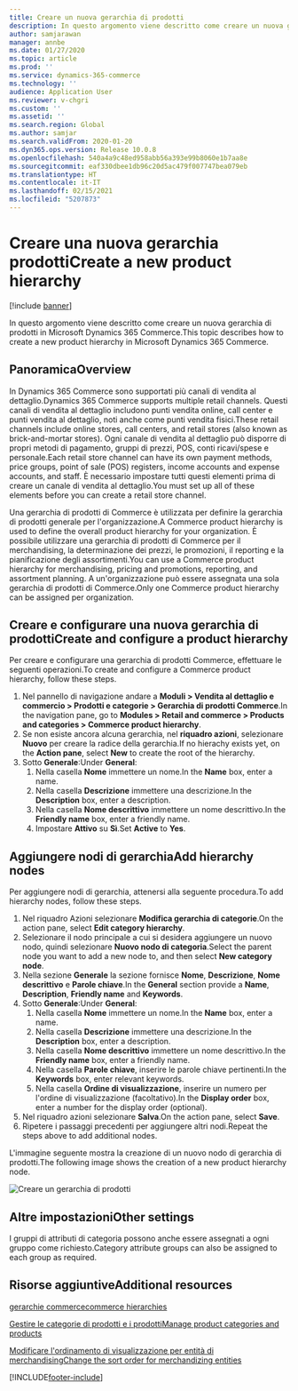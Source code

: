 ```yaml
---
title: Creare un nuova gerarchia di prodotti
description: In questo argomento viene descritto come creare un nuova gerarchia di prodotti in Microsoft Dynamics 365 Commerce.
author: samjarawan
manager: annbe
ms.date: 01/27/2020
ms.topic: article
ms.prod: ''
ms.service: dynamics-365-commerce
ms.technology: ''
audience: Application User
ms.reviewer: v-chgri
ms.custom: ''
ms.assetid: ''
ms.search.region: Global
ms.author: samjar
ms.search.validFrom: 2020-01-20
ms.dyn365.ops.version: Release 10.0.8
ms.openlocfilehash: 540a4a9c48ed958abb56a393e99b8060e1b7aa8e
ms.sourcegitcommit: eaf330dbee1db96c20d5ac479f007747bea079eb
ms.translationtype: HT
ms.contentlocale: it-IT
ms.lasthandoff: 02/15/2021
ms.locfileid: "5207873"
---
```

# <a name="create-a-new-product-hierarchy"></a><span data-ttu-id="b2cad-103">Creare una nuova gerarchia prodotti</span><span class="sxs-lookup"><span data-stu-id="b2cad-103">Create a new product hierarchy</span></span>


[!include [banner](includes/banner.md)]

<span data-ttu-id="b2cad-104">In questo argomento viene descritto come creare un nuova gerarchia di prodotti in Microsoft Dynamics 365 Commerce.</span><span class="sxs-lookup"><span data-stu-id="b2cad-104">This topic describes how to create a new product hierarchy in Microsoft Dynamics 365 Commerce.</span></span>

## <a name="overview"></a><span data-ttu-id="b2cad-105">Panoramica</span><span class="sxs-lookup"><span data-stu-id="b2cad-105">Overview</span></span>

<span data-ttu-id="b2cad-106">In Dynamics 365 Commerce sono supportati più canali di vendita al dettaglio.</span><span class="sxs-lookup"><span data-stu-id="b2cad-106">Dynamics 365 Commerce supports multiple retail channels.</span></span> <span data-ttu-id="b2cad-107">Questi canali di vendita al dettaglio includono punti vendita online, call center e punti vendita al dettaglio, noti anche come punti vendita fisici.</span><span class="sxs-lookup"><span data-stu-id="b2cad-107">These retail channels include online stores, call centers, and retail stores (also known as brick-and-mortar stores).</span></span> <span data-ttu-id="b2cad-108">Ogni canale di vendita al dettaglio può disporre di propri metodi di pagamento, gruppi di prezzi, POS, conti ricavi/spese e personale.</span><span class="sxs-lookup"><span data-stu-id="b2cad-108">Each retail store channel can have its own payment methods, price groups, point of sale (POS) registers, income accounts and expense accounts, and staff.</span></span> <span data-ttu-id="b2cad-109">È necessario impostare tutti questi elementi prima di creare un canale di vendita al dettaglio.</span><span class="sxs-lookup"><span data-stu-id="b2cad-109">You must set up all of these elements before you can create a retail store channel.</span></span> 

<span data-ttu-id="b2cad-110">Una gerarchia di prodotti di Commerce è utilizzata per definire la gerarchia di prodotti generale per l'organizzazione.</span><span class="sxs-lookup"><span data-stu-id="b2cad-110">A Commerce product hierarchy is used to define the overall product hierarchy for your organization.</span></span> <span data-ttu-id="b2cad-111">È possibile utilizzare una gerarchia di prodotti di Commerce per il merchandising, la determinazione dei prezzi, le promozioni, il reporting e la pianificazione degli assortimenti.</span><span class="sxs-lookup"><span data-stu-id="b2cad-111">You can use a Commerce product hierarchy for merchandising, pricing and promotions, reporting, and assortment planning.</span></span> <span data-ttu-id="b2cad-112">A un'organizzazione può essere assegnata una sola gerarchia di prodotti di Commerce.</span><span class="sxs-lookup"><span data-stu-id="b2cad-112">Only one Commerce product hierarchy can be assigned per organization.</span></span>

## <a name="create-and-configure-a-product-hierarchy"></a><span data-ttu-id="b2cad-113">Creare e configurare una nuova gerarchia di prodotti</span><span class="sxs-lookup"><span data-stu-id="b2cad-113">Create and configure a product hierarchy</span></span>

<span data-ttu-id="b2cad-114">Per creare e configurare una gerarchia di prodotti Commerce, effettuare le seguenti operazioni.</span><span class="sxs-lookup"><span data-stu-id="b2cad-114">To create and configure a Commerce product hierarchy, follow these steps.</span></span>

1. <span data-ttu-id="b2cad-115">Nel pannello di navigazione andare a **Moduli \> Vendita al dettaglio e commercio \> Prodotti e categorie \> Gerarchia di prodotti Commerce**.</span><span class="sxs-lookup"><span data-stu-id="b2cad-115">In the navigation pane, go to **Modules \> Retail and commerce \> Products and categories \> Commerce product hierarchy**.</span></span>
1. <span data-ttu-id="b2cad-116">Se non esiste ancora alcuna gerarchia, nel **riquadro azioni**, selezionare **Nuovo** per creare la radice della gerarchia.</span><span class="sxs-lookup"><span data-stu-id="b2cad-116">If no hierachy exists yet, on the **Action pane**, select **New** to create the root of the hierarchy.</span></span>
1. <span data-ttu-id="b2cad-117">Sotto **Generale**:</span><span class="sxs-lookup"><span data-stu-id="b2cad-117">Under **General**:</span></span>
    1. <span data-ttu-id="b2cad-118">Nella casella **Nome** immettere un nome.</span><span class="sxs-lookup"><span data-stu-id="b2cad-118">In the **Name** box, enter a name.</span></span>
    1. <span data-ttu-id="b2cad-119">Nella casella **Descrizione** immettere una descrizione.</span><span class="sxs-lookup"><span data-stu-id="b2cad-119">In the **Description** box, enter a description.</span></span>
    1. <span data-ttu-id="b2cad-120">Nella casella **Nome descrittivo** immettere un nome descrittivo.</span><span class="sxs-lookup"><span data-stu-id="b2cad-120">In the **Friendly name** box, enter a friendly name.</span></span>
    1. <span data-ttu-id="b2cad-121">Impostare **Attivo** su **Sì**.</span><span class="sxs-lookup"><span data-stu-id="b2cad-121">Set **Active** to **Yes**.</span></span>

## <a name="add-hierarchy-nodes"></a><span data-ttu-id="b2cad-122">Aggiungere nodi di gerarchia</span><span class="sxs-lookup"><span data-stu-id="b2cad-122">Add hierarchy nodes</span></span>

<span data-ttu-id="b2cad-123">Per aggiungere nodi di gerarchia, attenersi alla seguente procedura.</span><span class="sxs-lookup"><span data-stu-id="b2cad-123">To add hierarchy nodes, follow these steps.</span></span>

1. <span data-ttu-id="b2cad-124">Nel riquadro Azioni selezionare **Modifica gerarchia di categorie**.</span><span class="sxs-lookup"><span data-stu-id="b2cad-124">On the action pane, select **Edit category hierarchy**.</span></span>
1. <span data-ttu-id="b2cad-125">Selezionare il nodo principale a cui si desidera aggiungere un nuovo nodo, quindi selezionare **Nuovo nodo di categoria**.</span><span class="sxs-lookup"><span data-stu-id="b2cad-125">Select the parent node you want to add a new node to, and then select **New category node**.</span></span>
1. <span data-ttu-id="b2cad-126">Nella sezione **Generale** la sezione fornisce **Nome**, **Descrizione**, **Nome descrittivo** e **Parole chiave**.</span><span class="sxs-lookup"><span data-stu-id="b2cad-126">In the **General** section provide a **Name**, **Description**, **Friendly name** and **Keywords**.</span></span>
1. <span data-ttu-id="b2cad-127">Sotto **Generale**:</span><span class="sxs-lookup"><span data-stu-id="b2cad-127">Under **General**:</span></span>
    1. <span data-ttu-id="b2cad-128">Nella casella **Nome** immettere un nome.</span><span class="sxs-lookup"><span data-stu-id="b2cad-128">In the **Name** box, enter a name.</span></span>
    1. <span data-ttu-id="b2cad-129">Nella casella **Descrizione** immettere una descrizione.</span><span class="sxs-lookup"><span data-stu-id="b2cad-129">In the **Description** box, enter a description.</span></span>
    1. <span data-ttu-id="b2cad-130">Nella casella **Nome descrittivo** immettere un nome descrittivo.</span><span class="sxs-lookup"><span data-stu-id="b2cad-130">In the **Friendly name** box, enter a friendly name.</span></span>
    1. <span data-ttu-id="b2cad-131">Nella casella **Parole chiave**, inserire le parole chiave pertinenti.</span><span class="sxs-lookup"><span data-stu-id="b2cad-131">In the **Keywords** box, enter relevant keywords.</span></span>
    1. <span data-ttu-id="b2cad-132">Nella casella **Ordine di visualizzazione**, inserire un numero per l'ordine di visualizzazione (facoltativo).</span><span class="sxs-lookup"><span data-stu-id="b2cad-132">In the **Display order** box, enter a number for the display order (optional).</span></span>
1. <span data-ttu-id="b2cad-133">Nel riquadro azioni selezionare **Salva**.</span><span class="sxs-lookup"><span data-stu-id="b2cad-133">On the action pane, select **Save**.</span></span>
1. <span data-ttu-id="b2cad-134">Ripetere i passaggi precedenti per aggiungere altri nodi.</span><span class="sxs-lookup"><span data-stu-id="b2cad-134">Repeat the steps above to add additional nodes.</span></span>

<span data-ttu-id="b2cad-135">L'immagine seguente mostra la creazione di un nuovo nodo di gerarchia di prodotti.</span><span class="sxs-lookup"><span data-stu-id="b2cad-135">The following image shows the creation of a new product hierarchy node.</span></span>

![Creare un gerarchia di prodotti](media/create-product-hierarchy.png)

## <a name="other-settings"></a><span data-ttu-id="b2cad-137">Altre impostazioni</span><span class="sxs-lookup"><span data-stu-id="b2cad-137">Other settings</span></span>

<span data-ttu-id="b2cad-138">I gruppi di attributi di categoria possono anche essere assegnati a ogni gruppo come richiesto.</span><span class="sxs-lookup"><span data-stu-id="b2cad-138">Category attribute groups can also be assigned to each group as required.</span></span>  

## <a name="additional-resources"></a><span data-ttu-id="b2cad-139">Risorse aggiuntive</span><span class="sxs-lookup"><span data-stu-id="b2cad-139">Additional resources</span></span>

[<span data-ttu-id="b2cad-140">gerarchie commerce</span><span class="sxs-lookup"><span data-stu-id="b2cad-140">commerce hierarchies</span></span>](retail-hierarchies.md)

[<span data-ttu-id="b2cad-141">Gestire le categorie di prodotti e i prodotti</span><span class="sxs-lookup"><span data-stu-id="b2cad-141">Manage product categories and products </span></span>](category-management-product-creation.md)

[<span data-ttu-id="b2cad-142">Modificare l'ordinamento di visualizzazione per entità di merchandising</span><span class="sxs-lookup"><span data-stu-id="b2cad-142">Change the sort order for merchandizing entities</span></span>](custom-order-categories-nav-retail-prod-hierarchy.md)


[!INCLUDE[footer-include](../includes/footer-banner.md)]